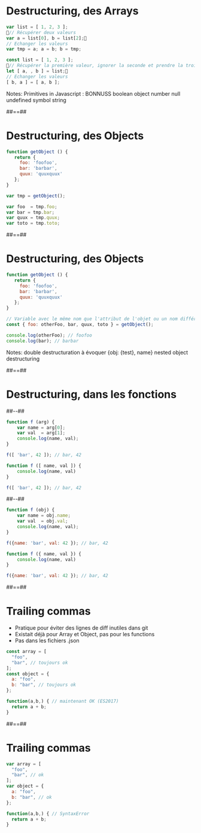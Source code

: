 <!-- .slide: class="with-code" -->

# Destructuring, des Arrays

```javascript
var list = [ 1, 2, 3 ];
// Récupérer deux valeurs
var a = list[0], b = list[2];
// Echanger les valeurs
var tmp = a; a = b; b = tmp;
```
<!-- .element: class="fragment" -->

```javascript
const list = [ 1, 2, 3 ];
// Récupérer la première valeur, ignorer la seconde et prendre la troisième
let [ a, , b ] = list;
// Echanger les valeurs
[ b, a ] = [ a, b ];
```
<!-- .element: class="fragment" -->

Notes:
Primitives in Javascript : BONNUSS
boolean
object
number
null
undefined
symbol
string

##==##

<!-- .slide: class="with-code" -->

# Destructuring, des Objects

```javascript
function getObject () {
   return {
     foo: 'foofoo',
     bar: 'barbar', 
     quux: 'quuxquux'
   };
}

var tmp = getObject();

var foo  = tmp.foo;
var bar = tmp.bar;
var quux = tmp.quux;
var toto = tmp.toto;
```
<!-- .element: class="fragment" -->

##==##

<!-- .slide: class="with-code" -->

# Destructuring, des Objects

```javascript
function getObject () {
   return {
     foo: 'foofoo',
     bar: 'barbar',
     quux: 'quuxquux'
   };
}

// Variable avec le même nom que l'attribut de l'objet ou un nom différent
const { foo: otherFoo, bar, quux, toto } = getObject();

console.log(otherFoo); // foofoo
console.log(bar); // barbar
```
<!-- .element: class="fragment" -->

Notes:
double destructuration à évoquer {obj: {test}, name} nested object destructuring

##==##

<!-- .slide: class="two-column-layout" -->

# Destructuring, dans les fonctions

##--##

<!-- .slide: class="with-code" -->

```javascript
function f (arg) {
    var name = arg[0];
    var val  = arg[1];
    console.log(name, val);
}

f([ 'bar', 42 ]); // bar, 42
```
<!-- .element: class="fragment" -->

```javascript
function f ([ name, val ]) {
    console.log(name, val)
}

f([ 'bar', 42 ]); // bar, 42
```
<!-- .element: class="fragment" -->

##--##

<!-- .slide: class="with-code" -->

```javascript
function f (obj) {
    var name = obj.name;
    var val  = obj.val;
    console.log(name, val);
}

f({name: 'bar', val: 42 }); // bar, 42
```
<!-- .element: class="fragment" -->

```javascript
function f ({ name, val }) {
    console.log(name, val)
}

f({name: 'bar', val: 42 }); // bar, 42
```
<!-- .element: class="fragment" -->

##==##

<!-- .slide: class="with-code" -->

# Trailing commas

- Pratique pour éviter des lignes de diff inutiles dans git
- Existait déjà pour Array et Object, pas pour les functions
- Pas dans les fichiers .json

```javascript
const array = [
  "foo",
  "bar", // toujours ok
];
const object = {
  a: "foo",
  b: "bar", // toujours ok
};

function(a,b,) { // maintenant OK (ES2017)
  return a + b;
}
```

##==##

<!-- .slide: class="with-code" -->

# Trailing commas

```javascript
var array = [
  "foo",
  "bar", // ok
];
var object = {
  a: "foo",
  b: "bar", // ok
};

function(a,b,) { // SyntaxError
  return a + b;
}
```
<!-- .element: class="fragment" -->
